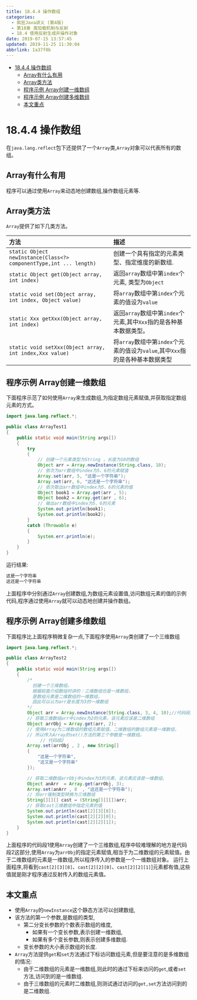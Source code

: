 ```yaml
---
title: 18.4.4 操作数组
categories: 
  - 疯狂Java讲义 (第4版)
  - 第18章 类加载机制与反射
  - 18.4 使用反射生成并操作对象
date: 2019-07-15 13:57:45
updated: 2019-11-25 11:30:04
abbrlink: 1a37f8b
---
```

<div id='my_toc'>

- [18.4.4 操作数组](/JavaReadingNotes/1a37f8b/#18-4-4-操作数组)
    - [Array有什么有用](/JavaReadingNotes/1a37f8b/#Array有什么有用)
    - [Array类方法](/JavaReadingNotes/1a37f8b/#Array类方法)
    - [程序示例 Array创建一维数组](/JavaReadingNotes/1a37f8b/#程序示例-Array创建一维数组)
    - [程序示例 Array创建多维数组](/JavaReadingNotes/1a37f8b/#程序示例-Array创建多维数组)
    - [本文重点](/JavaReadingNotes/1a37f8b/#本文重点)

</div>
<!--more-->
<script>if (navigator.platform.toLowerCase() == 'win32'){document.getElementById('my_toc').style.display = 'none';}</script>

<!--end-->
<!--SSTStart-->
# 18.4.4 操作数组 #
在`java.lang.reflect`包下还提供了一个`Array`类,`Array`对象可以代表所有的数组。
## Array有什么有用 ##
程序可以通过使用`Array`来动态地创建数组,操作数组元素等.
## Array类方法 ##
`Array`提供了如下几类方法。

|方法|描述|
|:---|:---|
|`static Object newInstance(Class<?> componentType,int ... length)`|创建一个具有指定的元素类型、指定维度的新数组.|
|`static Object get(Object array, int index)`|返回`array`数组中第`index`个元素, 类型为`Object`|
|`static void set(Object array, int index, Object value)`|将`array`数组中第`index`个元素的值设为`value`|
|`static Xxx getXxx(Object array, int index)`|返回`array`数组中第`index`个元素,其中`Xxx`指的是各种基本数据类型。|
|`static void setXxx(Object array, int index,Xxx value)`|将`array`数组中第`index`个元素的值设为`value`,其中`Xxx`指的是各种基本数据类型|
<!--SSTStop-->
## 程序示例 Array创建一维数组 ##
下面程序示范了如何使用`Array`来生成数组,为指定数组元素赋值,并获取指定数组元素的方式。
```java
import java.lang.reflect.*;

public class ArrayTest1
{
    public static void main(String args[])
    {
        try
        {
            // 创建一个元素类型为String ，长度为10的数组
            Object arr = Array.newInstance(String.class, 10);
            // 依次为arr数组中index为5、6的元素赋值
            Array.set(arr, 5, "这是一个字符串");
            Array.set(arr, 6, "这还是一个字符串");
            // 依次取出arr数组中index为5、6的元素的值
            Object book1 = Array.get(arr , 5);
            Object book2 = Array.get(arr , 6);
            // 输出arr数组中index为5、6的元素
            System.out.println(book1);
            System.out.println(book2);
        }
        catch (Throwable e)
        {
            System.err.println(e);
        }
    }
}
```
运行结果:
```cmd
这是一个字符串
这还是一个字符串
```
上面程序中分别通过`Array`创建数组,为数组元素设置值,访问数组元素的值的示例代码,程序通过使用`Array`就可以动态地创建并操作数组。
## 程序示例 Array创建多维数组 ##
下面程序比上面程序稍微复杂一点,下面程序使用`Array`类创建了一个三维数组
```java
import java.lang.reflect.*;

public class ArrayTest2
{
    public static void main(String args[])
    {
        /*
          创建一个三维数组。
          根据前面介绍数组时讲的：三维数组也是一维数组，
          是数组元素是二维数组的一维数组，
          因此可以认为arr是长度为3的一维数组
        */
        Object arr = Array.newInstance(String.class, 3, 4, 10);//代码段1
        // 获取三维数组arr中index为2的元素，该元素应该是二维数组
        Object arrObj = Array.get(arr, 2);
        // 使用Array为二维数组的数组元素赋值。二维数组的数组元素是一维数组，
        // 所以传入Array的set()方法的第三个参数是一维数组。
             // 代码段2
        Array.set(arrObj , 2 , new String[]
        {
            "这是一个字符串",
            "这又是一个字符串"
        });

        // 获取二维数组arrObj中index为3的元素，该元素应该是一维数组。
        Object anArr  = Array.get(arrObj, 3);
        Array.set(anArr , 8  , "这还是一个字符串");
        // 将arr强制类型转换为三维数组
        String[][][] cast = (String[][][])arr;
        // 获取cast三维数组中指定元素的值
        System.out.println(cast[2][3][8]);
        System.out.println(cast[2][2][0]);
        System.out.println(cast[2][2][1]);
    }
}
```
上面程序的代码段1使用`Array`创建了一个三维数组,程序中较难理解的地方是代码段2这部分,使用`Array`为`arrObj`的指定元素赋值,相当于为二维数组的元素赋值。由于二维数组的元素是一维数组,所以程序传入的参数是一个一维数组对象。
运行上面程序,将看到`cast[2][3][8]`、`cast[2][2][0]`、`cast[2][2][1]`]元素都有值,这些值就是刚才程序通过反射传入的数组元素值。
<!--SSTStart-->
## 本文重点 ##
- 使用`Array`的`newInstance`这个静态方法可以创建数组,
- 该方法的第一个参数,是数组的类型,
    - 第二分变长参数的个数表示数组的维度,
        - 如果有一个变长参数,表示创建一维数组,
        - 如果有多个变长参数,则表示创建多维数组.
    - 变长参数的大小表示数组的长度.
- `Array`方法提供`get`和`set`方法通过下标访问数组元素,但是要注意的是多维数组的情况:
    - 由于二维数组的元素是一维数组,则此时的通过下标来访问的`get`,或者`set`方法,访问到的是一维数组.
    - 由于三维数组的元素时二维数组,则测试通过访问的`get,set`方法访问到的是二维数组.
<!--SSTStop-->


